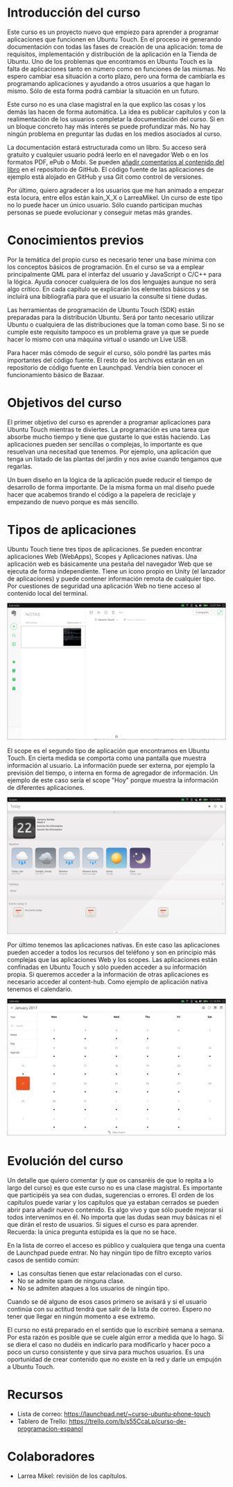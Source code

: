 # Introducción del curso
Este curso es un proyecto nuevo que empiezo para aprender a programar aplicaciones que funcionen en Ubuntu Touch. En el proceso iré generando documentación con todas las fases de creación de una aplicación: toma de requisitos, implementación y distribución de la aplicación en la Tienda de Ubuntu. Uno de los problemas que encontramos en Ubuntu Touch es la falta de aplicaciones tanto en número como en funciones de las mismas. No espero cambiar esa situación a corto plazo, pero una forma de cambiarla es programando aplicaciones y ayudando a otros usuarios a que hagan lo mismo. Sólo de esta forma podrá cambiar la situación en un futuro.

Este curso no es una clase magistral en la que explico las cosas y los demás las hacen de forma automática. La idea es publicar capítulos y con la realimentación de los usuarios completar la documentación del curso. Si en un bloque concreto hay más interés se puede profundizar más. No hay ningún problema en preguntar las dudas en los medios asociados al curso.

La documentación estará estructurada como un libro. Su acceso será gratuito y cualquier usuario podrá leerlo en el navegador Web o en los formatos PDF, ePub o Mobi. Se pueden [añadir comentarios al contenido del libro](https://github.com/mimecar/ubuntu-touch-programming-course-gitbook/issues) en el repositorio de GitHub. El código fuente de las aplicaciones de ejemplo está alojado en GitHub y usa Git como control de versiones.

Por último, quiero agradecer a los usuarios que me han animado a empezar esta locura, entre ellos están kain_X_X o LarreaMikel. Un curso de este tipo no lo puede hacer un único usuario. Sólo cuando participan muchas personas se puede evolucionar y conseguir metas más grandes.

# Conocimientos previos
Por la temática del propio curso es necesario tener una base mínima con los conceptos básicos de programación. En el curso se va a emplear principalmente QML para el interfaz del usuario y JavaScript o C/C++ para la lógica. Ayuda conocer cualquiera de los dos lenguajes aunque no será algo crítico. En cada capítulo se explicarán los elementos básicos y se incluirá una bibliografía para que el usuario la consulte si tiene dudas.

Las herramientas de programación de Ubuntu Touch (SDK) están preparadas para la distribución Ubuntu. Será por tanto necesario utilizar Ubuntu o cualquiera de las distribuciones que la toman como base. Si no se cumple este requisito tampoco es un problema grave ya que se puede hacer lo mismo con una máquina virtual o usando un Live USB.

Para hacer más cómodo de seguir el curso, sólo pondré las partes más importantes del código fuente. El resto de los archivos estarán en un repositorio de código fuente en Launchpad. Vendría bien conocer el funcionamiento básico de Bazaar.

# Objetivos del curso
El primer objetivo del curso es aprender a programar aplicaciones para Ubuntu Touch mientras te diviertes. La programación es una tarea que absorbe mucho tiempo y tiene que gustarte lo que estás haciendo. Las aplicaciones pueden ser sencillas o complejas, lo importante es que resuelvan una necesitad que tenemos. Por ejemplo, una aplicación que tenga un listado de las plantas del jardín y nos avise cuando tengamos que regarlas.

Un buen diseño en la lógica de la aplicación puede reducir el tiempo de desarrollo de forma importante. De la misma forma un mal diseño puede hacer que acabemos tirando el código a la papelera de reciclaje y empezando de nuevo porque es más sencillo.

# Tipos de aplicaciones
Ubuntu Touch tiene tres tipos de aplicaciones. Se pueden encontrar aplicaciones Web (WebApps), Scopes y Aplicaciones nativas. Una aplicación web es básicamente una pestaña del navegador Web que se ejecuta de forma independiente. Tiene un icono propio en Unity (el lanzador de aplicaciones) y puede contener información remota de cualquier tipo. Por cuestiones de seguridad una aplicación Web no tiene acceso al contenido local del terminal.

![Ejemplo de WebApp](chapter-01/01_webapp.png)

El scope es el segundo tipo de aplicación que encontramos en Ubuntu Touch. En cierta medida se comporta como una pantalla que muestra información al usuario. La información puede ser externa, por ejemplo la previsión del tiempo, o interna en forma de agregador de información. Un ejemplo de este caso sería el scope "Hoy" porque muestra la información de diferentes aplicaciones.

![Ejemplo de Scope](chapter-01/02_scope.png)

Por último tenemos las aplicaciones nativas. En este caso las aplicaciones pueden acceder a todos los recursos del teléfono y son en principio más complejas que las aplicaciones Web y los scopes. Las aplicaciones están confinadas en Ubuntu Touch y sólo pueden acceder a su información propia. Si queremos acceder a la información de otras aplicaciones es necesario acceder al content-hub. Como ejemplo de aplicación nativa tenemos el calendario.

![Ejemplo de Aplicación nativa](chapter-01/03-native_app.png)

# Evolución del curso
Un detalle que quiero comentar (y que os cansaréis de que lo repita a lo largo del curso) es que este curso no es una clase magistral. Es importante que participéis ya sea con dudas, sugerencias o errores. El orden de los capítulos puede variar y los capítulos que ya estaban cerrados se pueden abrir para añadir nuevo contenido. Es algo vivo y que sólo puede mejorar si todos intervenimos en él. No importa que las dudas sean muy básicas ni el que dirán el resto de usuarios. Si sigues el curso es para aprender. Recuerda: la única pregunta estúpida es la que no se hace.

En la lista de correo el acceso es público y cualquiera que tenga una cuenta de Launchpad puede entrar. No hay ningún tipo de filtro excepto varios casos de sentido común:
* Las consultas tienen que estar relacionadas con el curso.
* No se admite spam de ninguna clase.
* No se admiten ataques a los usuarios de ningún tipo.

Cuando se dé alguno de esos casos primero se avisará y si el usuario continúa con su actitud tendrá que salir de la lista de correo. Espero no tener que llegar en ningún momento a ese extremo.

El curso no está preparado en el sentido que lo escribiré semana a semana. Por esta razón es posible que se cuele algún error a medida que lo hago. Si se diera el caso no dudéis en indicarlo para modificarlo y hacer poco a poco un curso consistente y que sirva para muchos usuarios. Es una oportunidad de crear contenido que no existe en la red y darle un empujón a Ubuntu Touch.

# Recursos
* Lista de correo: https://launchpad.net/~curso-ubuntu-phone-touch
* Tablero de Trello: https://trello.com/b/s55CcaLp/curso-de-programacion-espanol

# Colaboradores
* Larrea Mikel: revisión de los capítulos.
